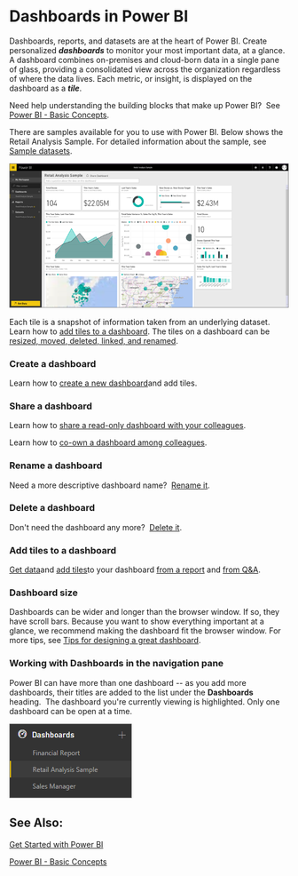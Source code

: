 ﻿<properties 
   pageTitle="Dashboards in Power BI"
   description="Dashboards in Power BI"
   services="powerbi" 
   documentationCenter="" 
   authors="v-anpasi" 
   manager="mblythe" 
   editor=""
   tags=""/>
 
<tags
   ms.service="powerbi"
   ms.devlang="NA"
   ms.topic="article"
   ms.tgt_pltfrm="NA"
   ms.workload="powerbi"
   ms.date="09/28/2015"
   ms.author="v-anpasi"/>
# Dashboards in Power BI

Dashboards, reports, and datasets are at the heart of Power BI. Create personalized ***dashboards*** to monitor your most important data, at a glance.  A dashboard combines on-premises and cloud-born data in a single pane of glass, providing a consolidated view across the organization regardless of where the data lives. Each metric, or insight, is displayed on the dashboard as a ***tile***. 

Need help understanding the building blocks that make up Power BI?  See [Power BI - Basic Concepts](http://support.powerbi.com/knowledgebase/articles/487029-power-bi-preview-basic-concepts).

There are samples available for you to use with Power BI. Below shows the Retail Analysis Sample. For detailed information about the sample, see [Sample datasets](http://support.powerbi.com/knowledgebase/articles/471112-sample-datasets).

![](media/powerbi-service-dashboards/dashboard.png)

Each tile is a snapshot of information taken from an underlying dataset.  Learn how to [add tiles to a dashboard](http://support.powerbi.com/knowledgebase/articles/425669-tiles-in-power-bi). The tiles on a dashboard can be [resized, moved, deleted, linked, and renamed](http://support.powerbi.com/knowledgebase/articles/424878-edit-a-tile-resize-move-rename-delete). 


### Create a dashboard

Learn how to [create a new dashboard](http://support.powerbi.com/knowledgebase/articles/475163-create-a-power-bi-dashboard)and add tiles.

### Share a dashboard

Learn how to [share a read-only dashboard with your colleagues](http://support.powerbi.com/knowledgebase/articles/431008-share-a-dashboard).

Learn how to [co-own a dashboard among colleagues](https://support.powerbi.com/knowledgebase/articles/651040).

### Rename a dashboard

Need a more descriptive dashboard name?  [Rename it](http://support.powerbi.com/knowledgebase/articles/475172-rename-a-dashboard).

### Delete a dashboard

Don't need the dashboard any more?  [Delete it](http://support.powerbi.com/knowledgebase/articles/475173-delete-a-dashboard).

### Add tiles to a dashboard

[Get data](http://support.powerbi.com/knowledgebase/articles/434354-get-data)and [add tiles](http://support.powerbi.com/knowledgebase/articles/425669-tiles-in-power-bi)to your dashboard [from a report](https://support.powerbi.com/knowledgebase/articles/430323) and [from Q&A](https://support.powerbi.com/knowledgebase/articles/424874).

### Dashboard size

Dashboards can be wider and longer than the browser window. If so, they have scroll bars. Because you want to show everything important at a glance, we recommend making the dashboard fit the browser window. For more tips, see [Tips for designing a great dashboard](http://support.powerbi.com/knowledgebase/articles/433616-tips-for-designing-a-great-dashboard).

### Working with Dashboards in the navigation pane

Power BI can have more than one dashboard -- as you add more dashboards, their titles are added to the list under the **Dashboards** heading.  The dashboard you're currently viewing is highlighted. Only one dashboard can be open at a time.

![](media/powerbi-service-dashboards/dashboardpanepiece.png)

## See Also:

[Get Started with Power BI](http://support.powerbi.com/knowledgebase/articles/430814-get-started-with-power-bi)

[Power BI - Basic Concepts](http://support.powerbi.com/knowledgebase/articles/487029-power-bi-preview-basic-concepts)




